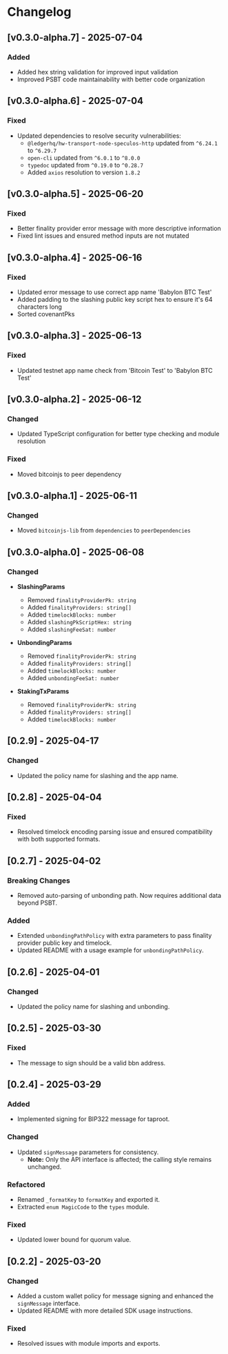 # Changelog

## [v0.3.0-alpha.7] - 2025-07-04

### Added
- Added hex string validation for improved input validation
- Improved PSBT code maintainability with better code organization

## [v0.3.0-alpha.6] - 2025-07-04

### Fixed
- Updated dependencies to resolve security vulnerabilities:
  - `@ledgerhq/hw-transport-node-speculos-http` updated from `^6.24.1` to `^6.29.7`
  - `open-cli` updated from `^6.0.1` to `^8.0.0`
  - `typedoc` updated from `^0.19.0` to `^0.28.7`
  - Added `axios` resolution to version `1.8.2`

## [v0.3.0-alpha.5] - 2025-06-20

### Fixed
- Better finality provider error message with more descriptive information
- Fixed lint issues and ensured method inputs are not mutated

## [v0.3.0-alpha.4] - 2025-06-16

### Fixed
- Updated error message to use correct app name 'Babylon BTC Test'
- Added padding to the slashing public key script hex to ensure it's 64 characters long
- Sorted covenantPks

## [v0.3.0-alpha.3] - 2025-06-13

### Fixed
- Updated testnet app name check from 'Bitcoin Test' to 'Babylon BTC Test'

## [v0.3.0-alpha.2] - 2025-06-12

### Changed
- Updated TypeScript configuration for better type checking and module resolution

### Fixed
- Moved bitcoinjs to peer dependency

## [v0.3.0-alpha.1] - 2025-06-11

### Changed
- Moved `bitcoinjs-lib` from `dependencies` to `peerDependencies`

## [v0.3.0-alpha.0] - 2025-06-08

### Changed
- **SlashingParams**
  - Removed `finalityProviderPk: string`
  - Added `finalityProviders: string[]`
  - Added `timelockBlocks: number`
  - Added `slashingPkScriptHex: string`
  - Added `slashingFeeSat: number`

- **UnbondingParams**
  - Removed `finalityProviderPk: string`
  - Added `finalityProviders: string[]`
  - Added `timelockBlocks: number`
  - Added `unbondingFeeSat: number`

- **StakingTxParams**
  - Removed `finalityProviderPk: string`
  - Added `finalityProviders: string[]`
  - Added `timelockBlocks: number`

## [0.2.9] - 2025-04-17

### Changed
- Updated the policy name for slashing and the app name.

## [0.2.8] - 2025-04-04

### Fixed
- Resolved timelock encoding parsing issue and ensured compatibility with both supported formats.

## [0.2.7] - 2025-04-02

### Breaking Changes
- Removed auto-parsing of unbonding path. Now requires additional data beyond PSBT.

### Added
- Extended `unbondingPathPolicy` with extra parameters to pass finality provider public key and timelock.
- Updated README with a usage example for `unbondingPathPolicy`.

## [0.2.6] - 2025-04-01

### Changed
- Updated the policy name for slashing and unbonding.

## [0.2.5] - 2025-03-30

### Fixed
- The message to sign should be a valid bbn address.

## [0.2.4] - 2025-03-29

### Added
- Implemented signing for BIP322 message for taproot.

### Changed
- Updated `signMessage` parameters for consistency.
  - **Note:** Only the API interface is affected; the calling style remains unchanged.

### Refactored
- Renamed `_formatKey` to `formatKey` and exported it.
- Extracted `enum MagicCode` to the `types` module.

### Fixed
- Updated lower bound for quorum value.

## [0.2.2] - 2025-03-20

### Changed
- Added a custom wallet policy for message signing and enhanced the `signMessage` interface.
- Updated README with more detailed SDK usage instructions.

### Fixed
- Resolved issues with module imports and exports.